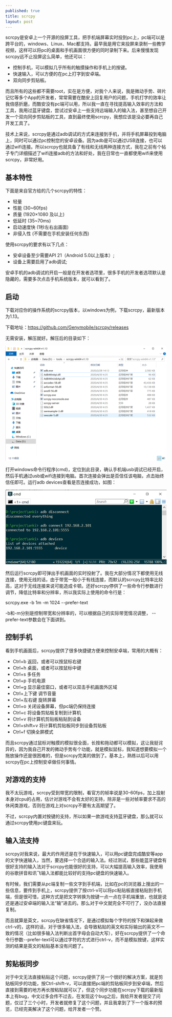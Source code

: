 ```yaml
---
published: true
title: scrcpy
layout: post
---
```


scrcpy是安卓上一个开源的投屏工具，把手机端屏幕实时投到pc上，pc端可以是跨平台的，windows、Linux、Mac都支持。最早我是用它来投屏来录制一些教学视频，这样可以将pc的桌面和手机画面很方便的同时录制下来。后来慢慢发现scrcpy远不止投屏这么简单，他还可以：

* 控制手机，可以模拟几乎所有的触摸操作和手机上的按键。
* 快速输入，可以方便的在pc上打字到安卓端。
* 双向同步剪贴板。

而且所有的这些都不需要root，实在是方便，对我个人来说，我是微动手势、碎片记忆等多个App的开发者，常常需要在酷安上回复用户的问题，手机打字的效率让我倍感折磨，而酷安没有pc端可以用，所以我一直在寻找提高输入效率的方法和工具，我用过蓝牙键盘，尝试过安卓上一些支持远端输入的输入法，甚至想自己开发一个双向同步剪贴板的工具，直到最终使用scrcpy，我想应该是没必要再自己开发工具了。
 
技术上来说，scrcpy是通过adb调试的方式来连接到手机，并将手机屏幕投到电脑上，同时可以通过pc控制您的安卓设备。因为adb是可以通过USB连接，也可以通过wifi连接。所以scrcpy也就具备了有线和无线两种连接方式，我在之前有个帖子专门详细描述了wifi连接adb的方法和好处，我在日常也一直都使用wifi来使用scrcpy，非常好用。

## 基本特性

下面是来自官方给的几个scrcpy的特性：
* 轻量 
* 性能 (30~60fps)
* 质量 (1920×1080 及以上)
* 低延时 (35~70ms)
* 启动速度快 (1秒左右出画面)
* 非侵入性 (不需要在手机安装任何东西)

使用scrcpy的要求有以下几点：
* 安卓设备至少需要API 21（Android 5.0以上版本）;
* 设备上需要启用了adb调试;

安卓手机的adb调试的开启一般是在开发者选项里，很多手机的开发者选项默认是隐藏的，需要多次点击手机系统版本，就可以看到了。

## 启动

下载对应你的操作系统的scrcpy版本，以windows为例，下载scrcpy，最新版本为1.13。

下载地址：https://github.com/Genymobile/scrcpy/releases


无需安装，解压就好。解压后的目录如下：

![](../../public/images/2020-05-24-13-27-29.png)

打开windows命令行程序(cmd)，定位到此目录，确认手机端usb调试已经开启，然后手机通过usb或wifi连接到电脑。首次连接会弹出是否信任该电脑，点击始终信任即可。运行adb devices查看是否连接成功，如图：

![](../../public/images/2020-05-24-13-33-54.png)

然后运行scrcpy即可弹出手机画面的实时投射了。我在大部分情况下都使用无线连接，使用无线的话，由于带宽一般小于有线连接，而默认的scrcpy比特率比较高，这对于无线连接来说可能造成卡顿。还好scrcpy停供了一些命令行参数进行调节，降低比特率和分辨率，所以我实际上使用的命令行是：

scrcpy.exe -b 1m -m 1024 --prefer-text

-b和-m分别是控制带宽和分辨率的，可以根据自己的实际带宽情况调整， --prefer-text参数会在下面讲到。

## 控制手机

看到手机画面后，scrcpy提供了很多快捷键方便来控制安卓端，常用的大概有：

* Ctrl+b 返回，或者可以按鼠标右键
* Ctrl+h 桌面，或者可以按鼠标中键
* Ctrl+s 多任务	
* Ctrl+p 手机电源	
* Ctrl+g 显示最佳窗口，或者可以双击手机画面外区域
* Ctrl+上下键 调节音量	
* Ctrl+左右键 旋转屏幕 
* Ctrl+o 关闭设备屏幕，但pc端仍保持连接	
* Ctrl+c 将设备剪贴板复制到计算机	
* Ctrl+v 将计算机剪贴板粘贴到设备	
* Ctrl+shift+v 将计算机剪贴板同步到设备剪贴板 
* Ctrl+f 切换全屏模式	

而且scrcpy通过鼠标对触摸的模拟很全面，长按和拖动都可以模拟，这让我挺诧异的，因为我自己开发的微动手势有个功能，就是模拟鼠标，我知道想要模拟一个拖放操作还是很困难的，但是scrcpy完美的做到了。基本上，熟练以后可以用scrcpy在pc上控制安卓做任何事情。

## 对游戏的支持

我不太玩游戏，scrcpy受到带宽的限制，看官方的帧率说是30-60fps，加上投射本身对cpu的占用，估计对游戏不会有太好的支持，除非是一些对帧率要求不高的休闲类游戏，否则在游戏上对scrcpy不要有太高期望了。

不过，scrcpy内置对按键的支持，所以如果一款游戏支持蓝牙键盘，那么就可以通过scrcpy使用pc键盘来玩。

## 输入法支持

scrcpy对我来说，最大的作用还是在于快速输入，可以用pc键盘完成酷安等app的文字快速输入，当然，要选择一个合适的输入法。经过测试，那些能蓝牙键盘有很好支持的输入法对于scrcpy也能很好的支持，可以大幅提高输入效率，我使用的谷歌拼音和讯飞输入法都能比较好的支持pc键盘的快速输入。

有时候，我们需要从pc端复制一些文字到手机端，比如在pc的浏览器上搜出的一些信息，要传到手机上，scrcpy提供了按ctrl-v可以将pc粘贴板直接粘贴到手机端，但是很可惜，这种方式是把文字转换为按键一点一点在手机端重放，也就是说还是通过安卓端的输入法“输”进去的。那么对于中文就完全不可行了，没办法直接复制。

而且就算是英文，scrcpy在缺省情况下，是通过模拟每个字符的按下和弹起来做ctrl-v的，这样的话，对于很多输入法，会导致粘贴的英文和实际输出的英文不一致的情况（比如很多输入法判断出首字母会自动大写），好在scrcpy提供了一个命令行参数--prefer-text可以通过字符的方式进行ctrl-v，而不是模拟按键，这样实测的结果是英文的粘贴基本没有问题了。

## 剪贴板同步

对于中文无法直接粘贴这个问题，scrcpy提供了另一个很好的解决方案，就是剪贴板同步的功能，按Ctrl-shift-v，可以直接把pc端的剪贴板同步到安卓端，然后直接到需要的地方再长按粘贴就可以了，但这个同步功能在scrcpy下载的最新版本上有bug，中文过多会传不过去，在发现这个bug之后，我给开发者提交了问题，仅过了三个小时，开发者就修复了这个问题，并且我拿到了下一个版本的预览，已经完美解决了这个问题，给开发者一个赞。
